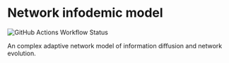 # Network infodemic model
![GitHub Actions Workflow Status](https://img.shields.io/github/actions/workflow/status/garland-culbreth/network-infodemic-model/pytest.yml?branch=main&style=flat-square&logo=github&label=tests&color=%232da44e)

An complex adaptive network model of information diffusion and network evolution.
